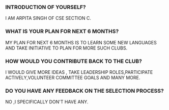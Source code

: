 ### INTRODUCTION OF YOURSELF?

<p></p>I AM ARPITA SINGH OF CSE SECTION C.</p> 

### WHAT IS YOUR PLAN FOR NEXT 6 MONTHS?

<p>MY PLAN FOR NEXT 6 MONTHS IS TO LEARN SOME NEW LANGUAGES AND TAKE INITIATIVE TO PLAN FOR MORE SUCH CLUBS.</p>

### HOW WOULD YOU CONTRIBUTE BACK TO THE CLUB?

<p>I WOULD GIVE MORE IDEAS , TAKE LEADERSHIP ROLES,PARTICIPATE ACTIVELY,VOLUNTEER COMMITTEE GOALS AND MANY MORE.</p>

### DO YOU HAVE ANY FEEDBACK ON THE SELECTION PROCESS?

<p>NO ,I SPECIFICALLY DON'T HAVE ANY.</p>